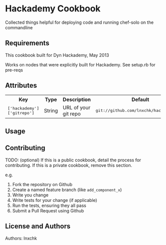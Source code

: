 Hackademy Cookbook
===============
Collected things helpful for deploying code and running
chef-solo on the commandline


Requirements
------------
This cookbook built for Dyn Hackademy, May 2013

Works on nodes that were explicitly built for Hackademy.
See setup.rb for pre-reqs

Attributes
----------


<table>
  <tr>
    <th>Key</th>
    <th>Type</th>
    <th>Description</th>
    <th>Default</th>
  </tr>
  <tr>
    <td><tt>['hackademy']['gitrepo']</tt></td>
    <td>String</td>
    <td>URL of your git repo</td>
    <td><tt>git://github.com/lnxchk/hackademy.git</tt></td>
  </tr>
</table>

Usage
-----



Contributing
------------
TODO: (optional) If this is a public cookbook, detail the process for contributing. If this is a private cookbook, remove this section.

e.g.
1. Fork the repository on Github
2. Create a named feature branch (like `add_component_x`)
3. Write you change
4. Write tests for your change (if applicable)
5. Run the tests, ensuring they all pass
6. Submit a Pull Request using Github

License and Authors
-------------------
Authors: lnxchk
